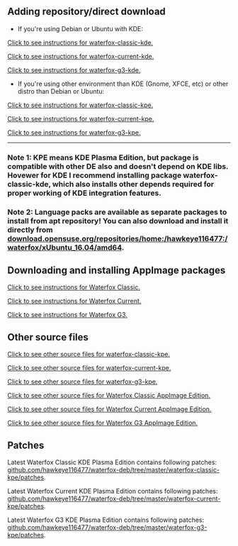 ## Adding repository/direct download

* If you're using Debian or Ubuntu with KDE:

[Click to see instructions for waterfox-classic-kde.](https://software.opensuse.org//download.html?project=home%3Ahawkeye116477%3Awaterfox&package=waterfox-classic-kde)

[Click to see instructions for waterfox-current-kde.](https://software.opensuse.org//download.html?project=home%3Ahawkeye116477%3Awaterfox&package=waterfox-current-kde)

[Click to see instructions for waterfox-g3-kde.](https://software.opensuse.org//download.html?project=home%3Ahawkeye116477%3Awaterfox&package=waterfox-g3-kde)

* If you're using other environment than KDE (Gnome, XFCE, etc) or other distro than Debian or Ubuntu:

[Click to see instructions for waterfox-classic-kpe.](https://software.opensuse.org//download.html?project=home%3Ahawkeye116477%3Awaterfox&package=waterfox-classic-kpe)

[Click to see instructions for waterfox-current-kpe.](https://software.opensuse.org//download.html?project=home%3Ahawkeye116477%3Awaterfox&package=waterfox-current-kpe)

[Click to see instructions for waterfox-g3-kpe.](https://software.opensuse.org//download.html?project=home%3Ahawkeye116477%3Awaterfox&package=waterfox-g3-kpe)



------
### Note 1: KPE means KDE Plasma Edition, but package is compatible with other DE also and doesn't depend on KDE libs. Hovewer for KDE I recommend installing package waterfox-classic-kde, which also installs other depends required for proper working of KDE integration features.

### Note 2: Language packs are available as separate packages to install from apt repository! You can also download and install it directly from [download.opensuse.org/repositories/home:/hawkeye116477:/waterfox/xUbuntu_16.04/amd64](https://download.opensuse.org/repositories/home:/hawkeye116477:/waterfox/xUbuntu_16.04/amd64).


## Downloading and installing AppImage packages

[Click to see instructions for Waterfox Classic.](https://appimage.github.io/Waterfox_Classic/)

[Click to see instructions for Waterfox Current.](https://appimage.github.io/Waterfox_Current/)

[Click to see instructions for Waterfox G3.](https://appimage.github.io/Waterfox_Third_Generation/)

## Other source files

[Click to see other source files for waterfox-classic-kpe.](https://build.opensuse.org/package/show/home:hawkeye116477:waterfox/waterfox-classic-kpe)

[Click to see other source files for waterfox-current-kpe.](https://build.opensuse.org/package/show/home:hawkeye116477:waterfox/waterfox-current-kpe)

[Click to see other source files for waterfox-g3-kpe.](https://build.opensuse.org/package/show/home:hawkeye116477:waterfox/waterfox-g3-kpe)

[Click to see other source files for Waterfox Classic AppImage Edition.](https://build.opensuse.org/package/show/home:hawkeye116477:waterfox/waterfox-classic-appimage)

[Click to see other source files for Waterfox Current AppImage Edition.](https://build.opensuse.org/package/show/home:hawkeye116477:waterfox/waterfox-current-appimage)

[Click to see other source files for Waterfox G3 AppImage Edition.](https://build.opensuse.org/package/show/home:hawkeye116477:waterfox/waterfox-g3-appimage)

## Patches
Latest Waterfox Classic KDE Plasma Edition contains following patches: [github.com/hawkeye116477/waterfox-deb/tree/master/waterfox-classic-kpe/patches](https://github.com/hawkeye116477/waterfox-deb/tree/master/waterfox-classic-kpe/patches).

Latest Waterfox Current KDE Plasma Edition contains following patches: [github.com/hawkeye116477/waterfox-deb/tree/master/waterfox-current-kpe/patches](https://github.com/hawkeye116477/waterfox-deb/tree/master/waterfox-current-kpe/patches).

Latest Waterfox G3 KDE Plasma Edition contains following patches: [github.com/hawkeye116477/waterfox-deb/tree/master/waterfox-g3-kpe/patches](https://github.com/hawkeye116477/waterfox-deb/tree/master/waterfox-g3-kpe/patches).
